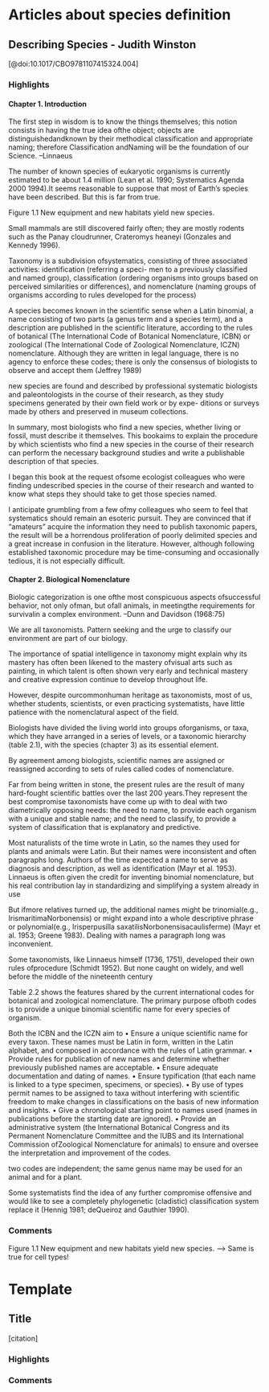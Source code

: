 # Articles about species definition

## Describing Species - Judith Winston
[@doi:10.1017/CBO9781107415324.004]

### Highlights

#### Chapter 1. Introduction

The first step in wisdom is to know the things themselves; this notion consists in having the true idea ofthe object; objects are distinguishedandknown by their methodical classification and appropriate naming; therefore Classification andNaming will be the foundation of our Science. –Linnaeus

The number of known species of eukaryotic organisms is currently estimated to be about 1.4 million (Lean et al. 1990; Systematics Agenda 2000 1994).It seems reasonable to suppose that most of Earth’s species have been described. But this is far from true.

Figure 1.1 New equipment and new habitats yield new species.

Small mammals are still discovered fairly often; they are mostly rodents such as the Panay cloudrunner, Crateromys heaneyi (Gonzales and Kennedy 1996).

Taxonomy is a subdivision ofsystematics, consisting of three associated activities: identification (referring a speci- men to a previously classified and named group), classification (ordering organisms into groups based on perceived similarities or differences), and nomenclature (naming groups of organisms according to rules developed for the process)

A species becomes known in the scientific sense when a Latin binomial, a name consisting of two parts (a genus term and a species term), and a description are published in the scientific literature, according to the rules of botanical (The International Code of Botanical Nomenclature, ICBN) or zoological (The International Code of Zoological Nomenclature, ICZN) nomenclature. Although they are written in legal language, there is no agency to enforce these codes; there is only the consensus of biologists to observe and accept them (Jeffrey 1989)

new species are found and described by professional systematic biologists and paleontologists in the course of their research, as they study specimens generated by their own field work or by expe- ditions or surveys made by others and preserved in museum collections.

In summary, most biologists who find a new species, whether living or fossil, must describe it themselves. This bookaims to explain the procedure by which scientists who find a new species in the course of their research can perform the necessary background studies and write a publishable description of that species.

I began this book at the request ofsome ecologist colleagues who were finding undescribed species in the course of their research and wanted to know what steps they should take to get those species named.

I anticipate grumbling from a few ofmy colleagues who seem to feel that systematics should remain an esoteric pursuit. They are convinced that if “amateurs” acquire the information they need to publish taxonomic papers, the result will be a horrendous proliferation of poorly delimited species and a great increase in confusion in the literature. However, although following established taxonomic procedure may be time-consuming and occasionally tedious, it is not especially difficult.

#### Chapter 2. Biological Nomenclature
Biologic categorization is one ofthe most conspicuous aspects ofsuccessful behavior, not only ofman, but ofall animals, in
meetingthe requirements for survivalin a complex environment. –Dunn and Davidson (1968:75)


We are all taxonomists. Pattern seeking and the urge to classify our environment are part of our biology.

The importance of spatial intelligence in taxonomy might explain why its mastery has often been likened to the mastery ofvisual arts such as painting, in which talent is often shown very early and technical mastery and creative expression continue to develop throughout life.

However, despite ourcommonhuman heritage as taxonomists, most of us, whether students, scientists, or even practicing systematists, have little patience with the nomenclatural aspect of the field. 

Biologists have divided the living world into groups oforganisms, or taxa, which they have arranged in a series of levels, or a taxonomic hierarchy (table 2.1), with the species (chapter 3) as its essential element.

By agreement among biologists, scientific names are assigned or reassigned according to sets of rules called codes of nomenclature.

Far from being written in stone, the present rules are the result of many hard-fought scientific battles over the last 200 years.They represent the best compromise taxonomists have come up with to deal with two diametrically opposing needs: the need to name, to provide each organism with a unique and stable name; and the need to classify, to provide a system of classification that is explanatory and predictive.

Most naturalists of the time wrote in Latin, so the names they used for plants and animals were Latin. But their names were inconsistent and often paragraphs long. Authors of the time expected a name to serve as diagnosis and description, as well as identification (Mayr et al. 1953). Linnaeus is often given the credit for inventing binomial nomenclature, but his real contribution lay in standardizing and simplifying a system already in use

But ifmore relatives turned up, the additional names might be trinomial(e.g., IrismaritimaNorbonensis) or might expand into a whole descriptive phrase or polynomial(e.g., Irisperpusilla saxatilisNorbonensisacaulisferme) (Mayr et al. 1953; Greene 1983). Dealing with names a paragraph long was inconvenient.

Some taxonomists, like Linnaeus himself (1736, 1751), developed their own rules ofprocedure (Schmidt 1952). But none caught on widely, and well before the middle of the nineteenth century

Table 2.2 shows the features shared by the current international codes for botanical and zoological nomenclature. The primary purpose ofboth codes is to provide a unique binomial scientific name for every species of organism. 

Both the ICBN and the ICZN aim to • Ensure a unique scientific name for every taxon. These names must be Latin in form, written in the Latin alphabet, and composed in accordance with the rules of Latin grammar.
• Provide rules for publication of new names and determine whether previously published names are acceptable.
• Ensure adequate documentation and dating of names. • Ensure typification (that each name is linked to a type specimen, specimens, or species).
• By use of types permit names to be assigned to taxa without interfering with scientific freedom to make changes in classifications on the basis of new information and insights.
• Give a chronological starting point to names used (names in publications before the starting date are ignored).
• Provide an administrative system (the International Botanical Congress and its Permanent Nomenclature Committee and the IUBS and its International Commission ofZoological Nomenclature for animals) to ensure and oversee the interpretation and improvement of the codes.

two codes are independent; the same genus name may be used for an animal and for a plant.

Some systematists find the idea of any further compromise offensive and would like to see a completely phylogenetic (cladistic) classification system replace it (Hennig 1981; deQueiroz and Gauthier 1990).


### Comments
Figure 1.1 New equipment and new habitats yield new species.
--> Same is true for cell types!

# Template 

## Title
[citation]
### Highlights



### Comments